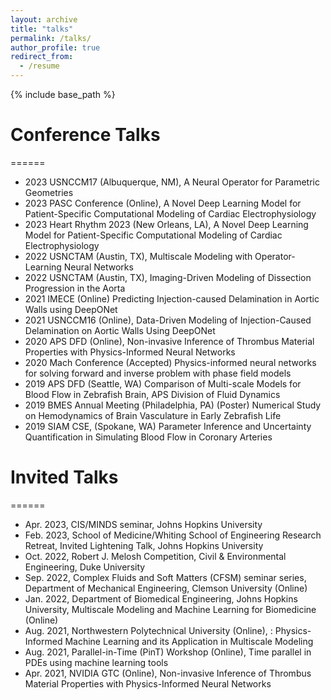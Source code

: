 ```yaml
---
layout: archive
title: "talks"
permalink: /talks/
author_profile: true
redirect_from:
  - /resume
---
```


{% include base_path %}

# Conference Talks
======
* 2023 USNCCM17 (Albuquerque, NM), A Neural Operator for Parametric Geometries
* 2023 PASC Conference (Online), A Novel Deep Learning Model for Patient-Specific Computational Modeling of Cardiac Electrophysiology 
* 2023 Heart Rhythm 2023 (New Orleans, LA), A Novel Deep Learning Model for Patient-Specific Computational Modeling of Cardiac Electrophysiology 
* 2022 USNCTAM (Austin, TX), Multiscale Modeling with Operator-Learning Neural Networks
* 2022 USNCTAM (Austin, TX), Imaging-Driven Modeling of Dissection Progression in the Aorta
* 2021 IMECE (Online) Predicting Injection-caused Delamination in Aortic Walls using DeepONet
* 2021 USNCCM16 (Online), Data-Driven Modeling of Injection-Caused Delamination on Aortic Walls Using DeepONet 
* 2020 APS DFD (Online), Non-invasive Inference of Thrombus Material Properties with Physics-Informed Neural Networks
* 2020 Mach Conference (Accepted) Physics-informed neural networks for solving forward and inverse problem with phase field models
* 2019 APS DFD (Seattle, WA) Comparison of Multi-scale Models for Blood Flow in Zebrafish Brain, APS Division of Fluid Dynamics
* 2019 BMES Annual Meeting (Philadelphia, PA) (Poster) Numerical Study on Hemodynamics of Brain Vasculature in Early Zebrafish Life
* 2019 SIAM CSE, (Spokane, WA) Parameter Inference and Uncertainty Quantification in Simulating Blood Flow in Coronary Arteries

# Invited Talks
======
* Apr. 2023, CIS/MINDS seminar, Johns Hopkins University
* Feb. 2023, School of Medicine/Whiting School of Engineering Research Retreat, Invited Lightening Talk, Johns Hopkins University 
* Oct. 2022, Robert J. Melosh Competition, Civil \& Environmental Engineering, Duke University
* Sep. 2022, Complex Fluids and Soft Matters (CFSM) seminar series, Department of Mechanical Engineering, Clemson University (Online)
* Jan. 2022, Department of Biomedical Engineering, Johns Hopkins University, Multiscale Modeling and Machine Learning for Biomedicine (Online) 
* Aug. 2021, Northwestern Polytechnical University (Online), : Physics-Informed Machine Learning and its Application in Multiscale Modeling
* Aug. 2021, Parallel-in-Time (PinT) Workshop (Online), Time parallel in PDEs using machine learning tools
* Apr. 2021, NVIDIA GTC (Online), Non-invasive Inference of Thrombus Material Properties with Physics-Informed Neural Networks

